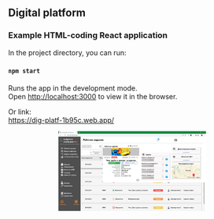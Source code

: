 ## Digital platform
### Example HTML-coding React application

In the project directory, you can run:

#### `npm start`

Runs the app in the development mode.<br />
Open [http://localhost:3000](http://localhost:3000) to view it in the browser.
   

Or link:   
https://dig-platf-1b95c.web.app/ 


<p align="center">
  <img src="img/view.png" width="300">
</p>
